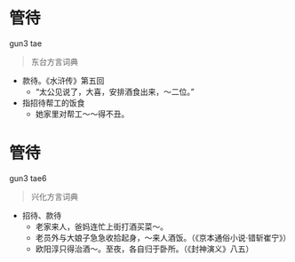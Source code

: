 # 管待
gun3 tae
> 东台方言词典
- 款待。《水浒传》第五回
  - “太公见说了，大喜，安排酒食出来，～二位。”
- 指招待帮工的饭食
  - 她家里对帮工～～得不丑。

# 管待
gun3 tae6
> 兴化方言词典
- 招待、款待
  - 老家来人，爸妈连忙上街打酒买菜～。
  - 老员外与大娘子急急收拾起身，～来人酒饭。（《京本通俗小说·错斩崔宁》）
  - 欧阳淳只得治酒～。至夜，各自归于卧所。（《封神演义》八五）

